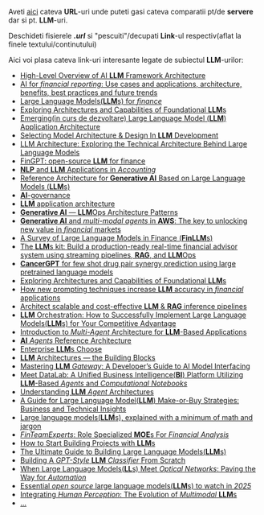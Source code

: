 Aveti [aici](https://github.com/stefanache/MFP-ANAF-RO/tree/main/python/comparatie_servere_locale_LLM_ORI_modele_LLM) cateva **URL**-uri unde puteti gasi cateva comparatii pt/de **servere** dar si pt. **LLM**-uri.

Deschideti fisierele ***.url*** si "pescuiti"/decupati **Link**-ul respectiv(aflat la finele textului/continutului)


Aici voi plasa cateva link-uri interesante legate de subiectul **LLM**-urilor:

 - [High-Level Overview of AI **LLM** Framework Architecture](https://medium.com/springchain-ai/high-level-overview-of-ai-framework-architecture-18c6ee92f651)
 - [AI for *financial reporting*: Use cases and applications, architecture, benefits, best practices and future trends](https://www.leewayhertz.com/ai-for-financial-reporting/)
 - [Large Language Models(**LLM**s) for *finance*](https://www.scnsoft.com/finance/large-language-models)
 - [Exploring Architectures and Capabilities of Foundational **LLM**s](https://www.aporia.com/learn/exploring-architectures-and-capabilities-of-foundational-llms/)
 - [Emerging(in curs de dezvoltare) Large Language Model (**LLM**) Application Architecture](https://cobusgreyling.medium.com/emerging-large-language-model-llm-application-architecture-cba0e7862037)
 - [Selecting Model Architecture & Design In **LLM** Development](https://botpenguin.com/blogs/selecting-model-architecture-and-design-in-llm-development)
 - [LLM Architecture: Exploring the Technical Architecture Behind Large Language Models](https://www.geeksforgeeks.org/exploring-the-technical-architecture-behind-large-language-models/)
 - [FinGPT: open-source **LLM** for finance](https://levelup.gitconnected.com/fingpt-open-source-llm-for-finance-e8ec10d0bf40)
 - [**NLP** and **LLM** Applications in *Accounting*](https://www.mercity.ai/blog-post/nlp-and-llm-in-accounting)
 - [Reference Architecture for **Generative AI** Based on Large Language Models (**LLM**s)](https://lenovopress.lenovo.com/lp1798-reference-architecture-for-generative-ai-based-on-large-language-models)
 - [**AI**-governance](https://www.ibm.com/architectures/hybrid/ai-governance)
 - [**LLM** application architecture](https://medium.com/@terrycho/llm-application-architecture-b5e4425c73e1)
 - [**Generative AI** — **LLM**Ops Architecture Patterns](https://medium.datadriveninvestor.com/generative-ai-llmops-deployment-architecture-patterns-6d45d1668aba)
 - [**Generative AI** and *multi-modal agents* in **AWS**: The key to unlocking new value in *financial* markets](https://aws.amazon.com/blogs/machine-learning/generative-ai-and-multi-modal-agents-in-aws-the-key-to-unlocking-new-value-in-financial-markets/)
 - [A Survey of Large Language Models in Finance (**FinLLM**s)](https://gptinvest.ai/a-survey-of-large-language-models-in-finance-finllms/)
 - [The **LLM**s kit: Build a production-ready real-time financial advisor system using streaming pipelines, **RAG**, and **LLM**Ops](https://medium.com/decodingml/the-llms-kit-build-a-production-ready-real-time-financial-advisor-system-using-streaming-ffdcb2b50714)
 - [**CancerGPT** for few shot drug pair synergy prediction using large pretrained language models](https://www.researchgate.net/publication/378331045_CancerGPT_for_few_shot_drug_pair_synergy_prediction_using_large_pretrained_language_models)
 - [Exploring Architectures and Capabilities of Foundational **LLM**s](https://www.aporia.com/learn/exploring-architectures-and-capabilities-of-foundational-llms/)
 - [How new prompting techniques increase **LLM** accuracy in *financial* applications](https://www.moduleq.com/blog/how-new-prompting-techniques-increase-llm-accuracy-in-financial-applications)
 - [Architect scalable and cost-effective **LLM** & **RAG** inference pipelines](https://decodingml.substack.com/p/architect-scalable-and-cost-effective)
 - [**LLM** Orchestration: How to Successfully Implement Large Language Models(**LLM**s) for Your Competitive Advantage](https://masterofcode.com/blog/llm-orchestration)
 - [Introduction to *Multi-Agent* Architecture for **LLM**-Based Applications](https://www.reply.com/aim-reply/en/content/introduction-to-multi-agent-architecture-for-llm-based-applications)
 - [**AI** *Agents* Reference Architecture](https://medium.datadriveninvestor.com/ai-agent-platform-reference-architecture-0be5b19d0eba)
 - [Enterprise **LLM**s Choose](https://www.cubedrive.com/enterpriseAI-LLM-choose/)
 - [**LLM** Architectures — the Building Blocks](https://www.startuphub.ai/llm-architectures-the-building-blocks/)
 - [Mastering **LLM** *Gateway*: A Developer’s Guide to AI Model Interfacing](https://www.qwak.com/post/llm-gateway)
 - [Meet DataLab: A Unified Business Intelligence(**BI**) Platform Utilizing **LLM**-Based *Agents* and *Computational Notebooks*](https://www.marktechpost.com/2024/12/08/meet-datalab-a-unified-business-intelligence-platform-utilizing-llm-based-agents-and-computational-notebooks/)
 - [Understanding **LLM** *Agent* Architectures](https://www.capellasolutions.com/blog/understanding-llm-agent-architectures)
 - [A Guide for Large Language Model(**LLM**) Make-or-Buy Strategies: Business and Technical Insights](https://www.appliedai.de/en/insights/a-guide-for-large-language-model-make-or-buy-strategies-business-and-technical-insights)
 - [Large language models(**LLM**s), explained with a minimum of math and jargon](https://www.understandingai.org/p/large-language-models-explained-with)
 - [*FinTeamExperts*: Role Specialized **MOE**s For *Financial Analysis*](https://www.researchgate.net/publication/385354033_FinTeamExperts_Role_Specialized_MOEs_For_Financial_Analysis)
 - [How to Start Building Projects with **LLM**s](https://www.freecodecamp.org/news/how-to-start-building-projects-with-llms/)
 - [The Ultimate Guide to Building Large Language Models(**LLM**s)](https://www.multimodal.dev/post/the-ultimate-guide-to-building-large-language-models)
 - [Building A *GPT-Style* **LLM** *Classifier* From Scratch](https://sebastianraschka.com/blog/2024/building-a-gpt-style-llm-classifier.html)
 - [When Large Language Models(**LL**s) Meet *Optical Networks*: Paving the Way for *Automation*](https://www.mdpi.com/2079-9292/13/13/2529)
 - [Essential *open source* large language models(**LLM**s) to watch in *2025*](https://pieces.app/blog/open-source-llms)
 - [Integrating *Human Perception*: The Evolution of *Multimodal* **LLM**s](https://www.turing.com/resources/multimodal-llms)
 - [...](https://www.google.com/search?sca_esv=89dbe79c79dccf28&rlz=1C1CHBF_enRO1132RO1132&sxsrf=AHTn8zpV4HWUkOXt3Zbt5v320xEEtujueA:1739778188832&q=architecture+AI+LLM+model+for+accounting&udm=2&fbs=ABzOT_BYhiZpMrUAF0c9tORwPGls0vqphpL9nGKy0PrLJqseLh0EQ6IW_YF9DHIKeRA2FImZJj7_nGLmr0IdZilOghZzThSalmrHNRWCGX2YxyYX3_tqwCfmw9Pi430PUlz78-Mb7bmhjR6IdIHjO2ABOmRUIyVCmILjhUI-aLBKzAp7Pc6RWb7t7l4EyP3Vc370Gi_vj7Pd&sa=X&ved=2ahUKEwjttrvnmsqLAxVvQvEDHY0lClcQtKgLegQIFRAB&biw=1920&bih=911&dpr=1#vhid=aeDnK_4DZbQUfM&vssid=mosaic)
